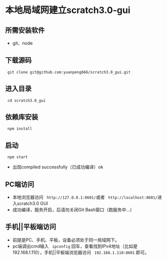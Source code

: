# 本地局域网建立scratch3.0-gui
## 所需安装软件
- git、node
## 下载源码
` git clone git@github.com:yuanpeng666/scratch3.0_gui.git`

## 进入目录
` cd scratch3.0_gui`
## 依赖库安装
` npm install`
## 启动
` npm start`
- 出现compiled successfully（已成功编译）ok
## PC端访问
- 本地浏览器访问 ` http://127.0.0.1:8601/`或者 ` http://localhost:8601/`进入scratch3.0 GUI
- 成功编译，服务开启，后请勿关闭Git Bash窗口（跑服务中...）
## 手机||平板端访问
- 前提是PC、手机、平板，设备必须处于同一局域网下。
- pc端调出cmd输入 ` ipconfig` 回车，查看找到IPv4地址（比如是192.168.1.110），手机||平板端浏览器访问 ` 192.168.1.110:8601` 即可。